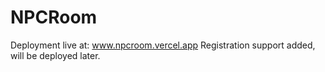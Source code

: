 # NPCRoom
Deployment live at: www.npcroom.vercel.app
Registration support added, will be deployed later.
